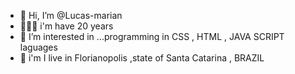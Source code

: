 - 👋 Hi, I’m @Lucas-marian
- 👱🏻‍♂️ i'm  have 20 years
- 👀 I’m interested in ...programming in CSS , HTML , JAVA SCRIPT laguages
- 🌅 i'm I live in Florianopolis ,state of Santa Catarina , BRAZIL

